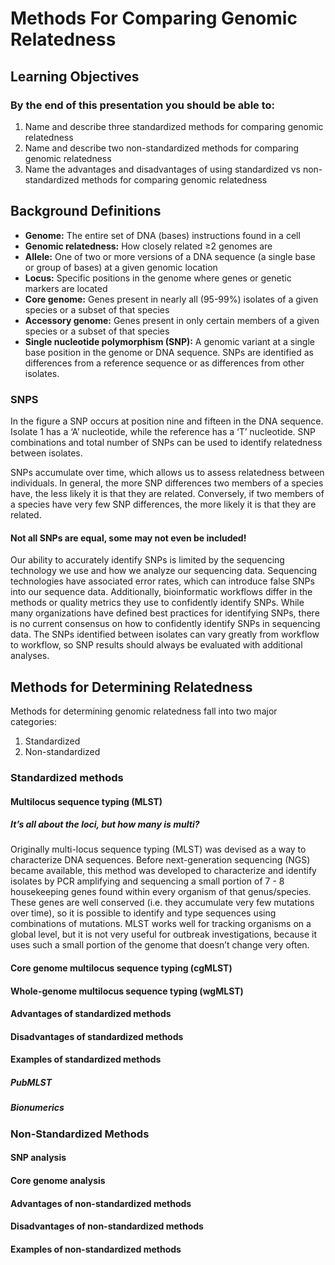 # Methods For Comparing Genomic Relatedness

## Learning Objectives

### By the end of this presentation you should  be able to:
1. Name and describe three standardized methods for comparing genomic relatedness
2. Name and describe two non-standardized methods for comparing genomic relatedness
3. Name the advantages and disadvantages of using standardized vs non-standardized methods for comparing genomic relatedness

## Background Definitions
- **Genome:** The entire set of DNA (bases) instructions found in a cell
- **Genomic relatedness:** How closely related ≥2 genomes are
- **Allele:** One of two or more versions of a DNA sequence (a single base or group of bases) at a given genomic location
- **Locus:** Specific positions in the genome where genes or genetic markers are located
- **Core genome:** Genes present in nearly all (95-99%) isolates of a given species or a subset of that species
- **Accessory genome:** Genes present in only certain members of a given species or a subset of that species
- **Single nucleotide polymorphism (SNP):** A genomic variant at a single base position in the genome or DNA sequence. SNPs are identified as differences from a reference sequence or as differences from other isolates.

### SNPS
In the figure a SNP occurs at position nine and fifteen in the DNA sequence. Isolate 1 has a ‘A’ nucleotide, while the reference has a ‘T’ nucleotide. SNP combinations and total number of SNPs can be used to identify relatedness between isolates.
 
SNPs accumulate over time, which allows us to assess relatedness between individuals. In general, the more SNP differences two members of a species have, the less likely it is that they are related. Conversely, if two members of a species have very few SNP differences, the more likely it is that they are related.

#### Not all SNPs are equal, some may not even be included!
Our ability to accurately identify SNPs is limited by the sequencing technology we use and how we analyze our sequencing data. Sequencing technologies have associated error rates, which can introduce false SNPs into our sequence data. Additionally, bioinformatic workflows differ in the methods or quality metrics they use to confidently identify SNPs. While many organizations have defined best practices for identifying SNPs, there is no current consensus on how to confidently identify SNPs in sequencing data. The SNPs identified between isolates can vary greatly from workflow to workflow, so SNP results should always be evaluated with additional analyses.

## Methods for Determining Relatedness

Methods for determining genomic relatedness fall into two major categories: 
1. Standardized
2. Non-standardized

### Standardized methods

#### Multilocus sequence typing (MLST)

##### It’s all about the loci, but how many is multi?
Originally multi-locus sequence typing (MLST) was devised as a way to characterize DNA sequences. Before next-generation sequencing (NGS) became available, this method was developed to characterize and identify isolates by PCR amplifying and sequencing a small portion of 7 - 8 housekeeping genes found within every organism of that genus/species. These genes are well conserved (i.e. they accumulate very few mutations over time), so it is possible to identify and type sequences using combinations of mutations. MLST works well for tracking organisms on a global level, but it is not very useful for outbreak investigations, because it uses such a small portion of the genome that doesn’t change very often.

#### Core genome multilocus sequence typing (cgMLST)

#### Whole-genome multilocus sequence typing (wgMLST)

#### Advantages of standardized methods

#### Disadvantages of standardized methods

#### Examples of standardized methods

##### PubMLST

##### Bionumerics

### Non-Standardized Methods

#### SNP analysis

#### Core genome analysis

#### Advantages of non-standardized methods

#### Disadvantages of non-standardized methods

#### Examples of non-standardized methods
